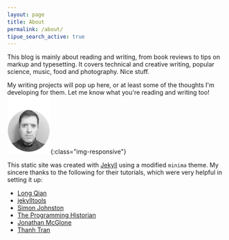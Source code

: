 ```yaml
---
layout: page
title: About
permalink: /about/
tipue_search_active: true
---
```


This blog is mainly about reading and writing, from book reviews to tips on markup and typesetting. It covers technical and creative writing, popular science, music, food and photography. Nice stuff.

My writing projects will pop up here, or at least some of the thoughts I'm developing for them. Let me know what you're reading and writing too!  
![profile](/assets/images/profile.png){:class="img-responsive"}

This static site was created with [Jekyll](https://jekyllrb.com/ "Jekyll") using a modified `minima` theme. My sincere thanks to the following for their tutorials, which were very helpful in setting it up:

- [Long Qian](https://longqian.me "Long Qian")
- [jekylltools](https://github.com/jekylltools/jekyll-tipue-search "jekylltools")
- [Simon Johnston](https://simonkjohnston.life/ "Randomizer")
- [The Programming Historian](https://programminghistorian.org/ "The Programming Historian")
- [Jonathan McGlone](http://jmcglone.com/ "Jonathan McGlone")
- [Thanh Tran](https://int3ractive.com/ "int3ractive")

